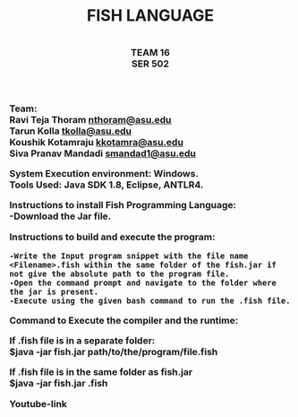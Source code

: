 
 <h1 align="center"> FISH LANGUAGE <h1>  
 <h3 align="center">TEAM 16 <br>
 SER 502<h3> <br>
 
**Team:** <br>
Ravi Teja Thoram  nthoram@asu.edu<br>
Tarun Kolla tkolla@asu.edu<br>
Koushik Kotamraju kkotamra@asu.edu<br>
Siva Pranav Mandadi  smandad1@asu.edu<br>



**System Execution environment:** Windows.<br>
**Tools Used:** Java SDK 1.8, Eclipse, ANTLR4.<br>


**Instructions to install Fish Programming Language:**<br>
    -Download the Jar file.



    
**Instructions to build and execute the program:**<br>


    -Write the Input program snippet with the file name <Filename>.fish within the same folder of the fish.jar if not give the absolute path to the program file.
    -Open the command prompt and navigate to the folder where the jar is present.
    -Execute using the given bash command to run the .fish file.
 
 
 
**Command to Execute the compiler and the runtime:**<br>


  If .fish file is in a separate folder:<br>
  $java -jar fish.jar path/to/the/program/file.fish 


  If .fish file is in the same folder as fish.jar<br>
  $java -jar fish.jar <filename>.fish


Youtube-link
